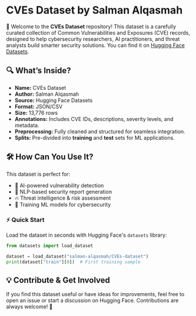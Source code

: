 # CVEs Dataset by Salman Alqasmah

🚀 Welcome to the **CVEs Dataset** repository! This dataset is a carefully curated collection of Common Vulnerabilities and Exposures (CVE) records, designed to help cybersecurity researchers, AI practitioners, and threat analysts build smarter security solutions. You can find it on [Hugging Face Datasets](https://huggingface.co/datasets/salman-alqasmah/CVEs-dataset).

## 🔍 What’s Inside?
- **Name:** CVEs Dataset
- **Author:** Salman Alqasmah
- **Source:** Hugging Face Datasets
- **Format:** JSON/CSV
- **Size:** 13,776 rows
- **Annotations:** Includes CVE IDs, descriptions, severity levels, and metadata.
- **Preprocessing:** Fully cleaned and structured for seamless integration.
- **Splits:** Pre-divided into **training** and **test** sets for ML applications.

## 🛠 How Can You Use It?
This dataset is perfect for:
- 🚀 AI-powered vulnerability detection
- 📝 NLP-based security report generation
- 🔥 Threat intelligence & risk assessment
- 🤖 Training ML models for cybersecurity

### ⚡ Quick Start
Load the dataset in seconds with Hugging Face's `datasets` library:
```python
from datasets import load_dataset

dataset = load_dataset("salman-alqasmah/CVEs-dataset")
print(dataset["train"][0])  # First training sample
```

## 💡 Contribute & Get Involved
If you find this dataset useful or have ideas for improvements, feel free to open an issue or start a discussion on Hugging Face. Contributions are always welcome! 🚀


